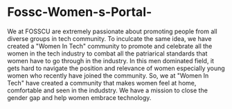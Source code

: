 # Fossc-Women-s-Portal-

We at FOSSCU are extremely passionate about promoting people from all diverse groups in tech community. To inculcate the same idea, we have created a "Women In Tech" community to promote and celebrate all the women in the tech industry to combat all the patriarical standards that women have to go through in the industry. In this men dominated field, it gets hard to navigate the position and relevance of women especially young women who recently have joined the community. So, we at "Women In Tech" have created a community that makes women feel at home, comfortable and seen in the indudstry. We have a mission to close the gender gap and help women embrace technology. 
